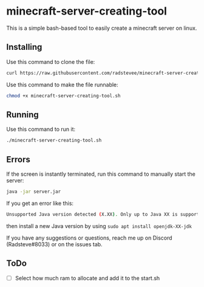 # minecraft-server-creating-tool
This is a simple bash-based tool to easily create a minecraft server on linux.

## Installing
Use this command to clone the file: 
```bash
curl https://raw.githubusercontent.com/radstevee/minecraft-server-creating-tool/main/minecraft-server-creating-tool.sh -o minecraft-server-creating-tool.sh
```
Use this command to make the file runnable: 
```bash
chmod +x minecraft-server-creating-tool.sh
```
## Running
Use this command to run it:
```bash
./minecraft-server-creating-tool.sh
```
## Errors
If the screen is instantly terminated, run this command to manually start the server:
```bash
java -jar server.jar
```

If you get an error like this:
```bash
Unsupported Java version detected (X.XX). Only up to Java XX is supported
```
then install a new Java version by using `sudo apt install openjdk-XX-jdk`

If you have any suggestions or questions, reach me up on Discord (Radsteve#8033) or on the issues tab.

## ToDo
- [ ] Select how much ram to allocate and add it to the start.sh

